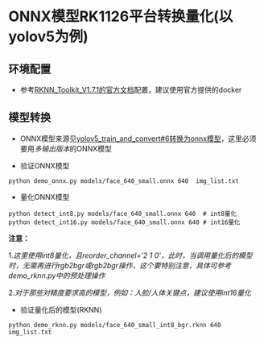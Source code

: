 # ONNX模型RK1126平台转换量化(以yolov5为例)


## 环境配置

- 参考[RKNN_Toolkit_V1.7.1的官方文档](doc/Rockchip_User_Guide_RKNN_Toolkit_V1.7.1_CN.pdf)配置，建议使用官方提供的docker


## 模型转换

- ONNX模型来源见[yolov5_train_and_convert#6转换为onnx模型](https://github.com/jnulzl/yolov5_train_and_convert#6%E8%BD%AC%E6%8D%A2%E4%B8%BAonnx%E6%A8%A1%E5%9E%8B)，这里必须要用*多输出版本*的ONNX模型

- 验证ONNX模型

```shell
python demo_onnx.py models/face_640_small.onnx 640  img_list.txt
```

- 量化ONNX模型


```shell
python detect_int8.py models/face_640_small.onnx 640  # int8量化
python detect_int16.py models/face_640_small.onnx 640 # int16量化
```

**注意：**

1.*这里使用int8量化，且reorder_channel='2 1 0'，此时，当调用量化后的模型时，无需再进行rgb2bgr或rgb2bgr操作，这个要特别注意，具体可参考demo_rknn.py中的预处理操作*

2.*对于那些对精度要求高的模型，例如：人脸/人体关键点，建议使用int16量化*

- 验证量化后的模型(RKNN)

```shell
python demo_rknn.py models/face_640_small_int8_bgr.rknn 640  img_list.txt
```
